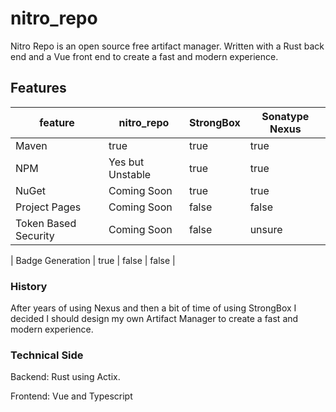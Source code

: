 # nitro_repo

Nitro Repo is an open source free artifact manager. Written with a Rust back end and a Vue front end to create a fast
and modern experience.

## Features

| feature | nitro_repo | StrongBox | Sonatype Nexus |
|--|--|--|--| 
| Maven | true | true | true |
| NPM | Yes but Unstable | true | true |
| NuGet | Coming Soon | true | true |
| Project Pages | Coming Soon | false | false |
| Token Based Security | Coming Soon | false | unsure |

| Badge Generation | true | false | false |

### History

After years of using Nexus and then a bit of time of using StrongBox I decided I should design my own Artifact Manager
to create a fast and modern experience.

### Technical Side

Backend:  Rust using Actix.

Frontend: Vue and Typescript

